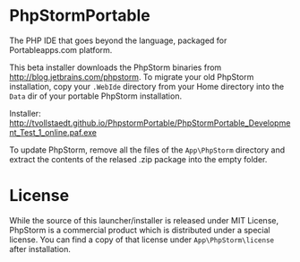 PhpStormPortable
================

The PHP IDE that goes beyond the language, packaged for Portableapps.com platform.

This beta installer downloads the PhpStorm binaries from http://blog.jetbrains.com/phpstorm. To migrate your old PhpStorm installation, copy your `.WebIde` directory from your Home directory into the `Data` dir of your portable PhpStorm installation. 

Installer: http://tvollstaedt.github.io/PhpstormPortable/PhpStormPortable_Development_Test_1_online.paf.exe

To update PhpStorm, remove all the files of the `App\PhpStorm` directory and extract the contents of the relased .zip package into the empty folder.


License
=======

While the source of this launcher/installer is released under MIT License, PhpStorm is a commercial product which is distributed under a special license. You can find a copy of that license under `App\PhpStorm\license` after installation.

